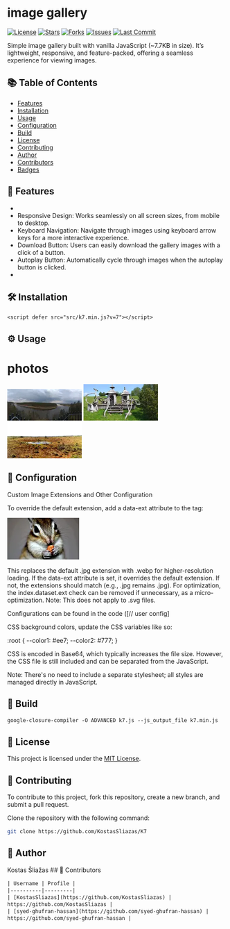 # image gallery
[![License](https://img.shields.io/github/license/KostasSliazas/K7)](LICENSE) [![Stars](https://img.shields.io/github/stars/KostasSliazas/K7?style=social)](https://github.com/KostasSliazas/K7/stargazers) [![Forks](https://img.shields.io/github/forks/KostasSliazas/K7?style=social)](https://github.com/KostasSliazas/K7/forks) [![Issues](https://img.shields.io/github/issues/KostasSliazas/K7)](https://github.com/KostasSliazas/K7/issues) [![Last Commit](https://img.shields.io/github/last-commit/KostasSliazas/K7)](https://github.com/KostasSliazas/K7/commits)

Simple image gallery built with vanilla JavaScript (~7.7KB in size). It’s lightweight, responsive, and feature-packed, offering a seamless experience for viewing images.

## 📚 Table of Contents
- [Features](#-features)
- [Installation](#️-installation)
- [Usage](#️-usage)
- [Configuration](#-configuration)
- [Build](#-build)
- [License](#-license)
- [Contributing](#-contributing)
- [Author](#-author)
- [Contributors](#-contributors)
- [Badges](#-badges)


## 🚀 Features

- 
- Responsive Design: Works seamlessly on all screen sizes, from mobile to desktop.
- Keyboard Navigation: Navigate through images using keyboard arrow keys for a more interactive experience.
- Download Button: Users can easily download the gallery images with a click of a button.
- Autoplay Button: Automatically cycle through images when the autoplay button is clicked.
- 

## 🛠️ Installation

```
<script defer src="src/k7.min.js?v=7"></script>
```

## ⚙️ Usage

<h1>photos</h1>
<div class="images-container images">
<img src="photos/photo01.webp" loading="lazy" alt="photo01">
<img src="photos/photo02.webp" loading="lazy" alt="photo02">
<img src="photos/photo03.webp" loading="lazy" alt="photo03">
</div>


## 🔧 Configuration

Custom Image Extensions and Other Configuration

To override the default extension, add a data-ext attribute to the tag:

<img src="photos/photo16.webp" loading="lazy" alt="photo16" data-ext="webp">

This replaces the default .jpg extension with .webp for higher-resolution loading. If the data-ext attribute is set, it overrides the default extension. If not, the extensions should match (e.g., .jpg remains .jpg). For optimization, the index.dataset.ext check can be removed if unnecessary, as a micro-optimization. Note: This does not apply to .svg files.

Configurations can be found in the code ([// user config]

CSS background colors, update the CSS variables like so:

:root { --color1: #ee7; --color2: #777; }

CSS is encoded in Base64, which typically increases the file size. However, the CSS file is still included and can be separated from the JavaScript.

Note: There's no need to include a separate stylesheet; all styles are managed directly in JavaScript.

## 🔨 Build

```
google-closure-compiler -O ADVANCED k7.js --js_output_file k7.min.js
```

## 📄 License

This project is licensed under the [MIT License](LICENSE).

## 💬 Contributing

To contribute to this project, fork this repository, create a new branch, and submit a pull request.

Clone the repository with the following command:

```bash
git clone https://github.com/KostasSliazas/K7
```

## 👤 Author

Kostas Šliažas
    ## 👥 Contributors

    | Username | Profile |
    |----------|---------|
    | [KostasSliazas](https://github.com/KostasSliazas) | https://github.com/KostasSliazas |
    | [syed-ghufran-hassan](https://github.com/syed-ghufran-hassan) | https://github.com/syed-ghufran-hassan |
